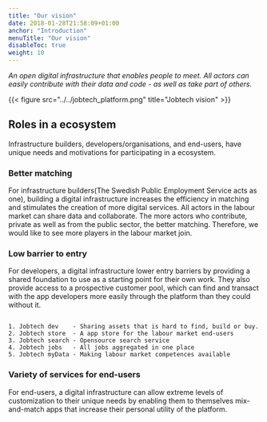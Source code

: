 ```yaml
---
title: "Our vision"
date: 2018-01-28T21:58:09+01:00
anchor: "Introduction"
menuTitle: "Our vision"
disableToc: true
weight: 10
---
```


*An open digital infrastructure that enables people to meet. All actors can easily contribute with their data and code - as well as take part of others.*

{{< figure src="../../jobtech_platform.png" title="Jobtech vision" >}}

## Roles in a ecosystem
Infrastructure builders, developers/organisations, and end-users, have unique needs and motivations for participating in a ecosystem.

### Better matching

For infrastructure builders(The Swedish Public Employment Service acts as one), building a digital infrastructure increases the efficiency in matching and stimulates the creation of more digital services. All actors in the labour market can share data and collaborate. The more actors who contribute, private as well as from the public sector, the better matching. Therefore, we would like to see more players in the labour market join.

### Low barrier to entry

For developers, a digital infrastructure lower entry barriers by providing a shared foundation to use as a starting point for their own work. They also provide access to a prospective customer pool, which can find and transact with the app developers more easily through the platform than they could without it.

```Components:

1. Jobtech dev    - Sharing assets that is hard to find, build or buy.
2. Jobtech store  - A app store for the labour market end-users
3. Jobtech search - Opensource search service
4. Jobtech jobs   - All jobs aggregated in one place
5. Jobtech myData - Making labour market competences available
```


### Variety of services for end-users

For end-users, a digital infrastructure can allow extreme levels of customization to their unique needs by enabling them to themselves mix-and-match apps that increase their personal utility of the platform.
